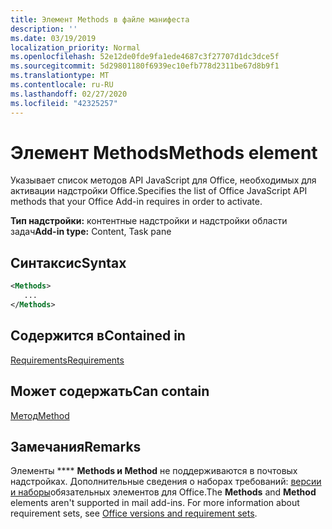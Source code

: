 ```yaml
---
title: Элемент Methods в файле манифеста
description: ''
ms.date: 03/19/2019
localization_priority: Normal
ms.openlocfilehash: 52e12de0fde9fa1ede4687c3f27707d1dc3dce5f
ms.sourcegitcommit: 5d29801180f6939ec10efb778d2311be67d8b9f1
ms.translationtype: MT
ms.contentlocale: ru-RU
ms.lasthandoff: 02/27/2020
ms.locfileid: "42325257"
---
```

# <a name="methods-element"></a><span data-ttu-id="436ab-102">Элемент Methods</span><span class="sxs-lookup"><span data-stu-id="436ab-102">Methods element</span></span>

<span data-ttu-id="436ab-103">Указывает список методов API JavaScript для Office, необходимых для активации надстройки Office.</span><span class="sxs-lookup"><span data-stu-id="436ab-103">Specifies the list of Office JavaScript API methods that your Office Add-in requires in order to activate.</span></span>

<span data-ttu-id="436ab-104">**Тип надстройки:** контентные надстройки и надстройки области задач</span><span class="sxs-lookup"><span data-stu-id="436ab-104">**Add-in type:** Content, Task pane</span></span>

## <a name="syntax"></a><span data-ttu-id="436ab-105">Синтаксис</span><span class="sxs-lookup"><span data-stu-id="436ab-105">Syntax</span></span>

```XML
<Methods>
   ...
</Methods>
```

## <a name="contained-in"></a><span data-ttu-id="436ab-106">Содержится в</span><span class="sxs-lookup"><span data-stu-id="436ab-106">Contained in</span></span>

[<span data-ttu-id="436ab-107">Requirements</span><span class="sxs-lookup"><span data-stu-id="436ab-107">Requirements</span></span>](requirements.md)

## <a name="can-contain"></a><span data-ttu-id="436ab-108">Может содержать</span><span class="sxs-lookup"><span data-stu-id="436ab-108">Can contain</span></span>

[<span data-ttu-id="436ab-109">Метод</span><span class="sxs-lookup"><span data-stu-id="436ab-109">Method</span></span>](method.md)

## <a name="remarks"></a><span data-ttu-id="436ab-110">Замечания</span><span class="sxs-lookup"><span data-stu-id="436ab-110">Remarks</span></span>

<span data-ttu-id="436ab-111">Элементы \*\*\*\* **Methods и Method** не поддерживаются в почтовых надстройках. Дополнительные сведения о наборах требований: [версии и наборы](/office/dev/add-ins/develop/office-versions-and-requirement-sets)обязательных элементов для Office.</span><span class="sxs-lookup"><span data-stu-id="436ab-111">The **Methods** and **Method** elements aren't supported in mail add-ins. For more information about requirement sets, see [Office versions and requirement sets](/office/dev/add-ins/develop/office-versions-and-requirement-sets).</span></span>

